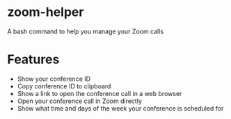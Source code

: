 # zoom-helper
A bash command to help you manage your Zoom calls

# Features
- Show your conference ID
- Copy conference ID to clipboard
- Show a link to open the conference call in a web browser
- Open your conference call in Zoom directly
- Show what time and days of the week your conference is scheduled for
